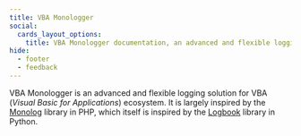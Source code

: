 ```yaml
---
title: VBA Monologger
social:
  cards_layout_options:
    title: VBA Monologger documentation, an advanced and flexible logging solution for VBA.
hide:
  - footer
  - feedback
---
```


VBA Monologger is an advanced and flexible logging solution for VBA (*Visual Basic for Applications*) ecosystem. It is largely inspired by the [Monolog](https://github.com/Seldaek/monolog) library in PHP, which itself is inspired by the [Logbook](https://logbook.readthedocs.io/en/stable/) library in Python.